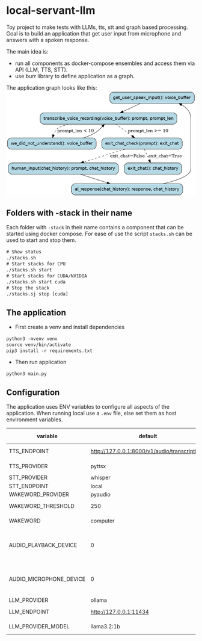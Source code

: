 # local-servant-llm
Toy project to make tests with LLMs, tts, stt and graph based processing. Goal is to build an application that get user input from microphone and answers with a spoken response.

The main idea is:
* run all components as docker-compose ensembles and access them via API (LLM, TTS, STT).
* use burr library to define application as a graph.

The application graph looks like this:
![Graph](./graph.png)


## Folders with -stack in their name
Each folder with `-stack` in their name contains a component that can be started using docker compose. For ease of 
use the script `stacks.sh` can be used to start and stop them.

```
# Show status
./stacks.sh
# Start stacks for CPU
./stacks.sh start
# Start stacks for CUDA/NVIDIA
./stacks.sh start cuda
# Stop the stack
./stacks.sj stop [cuda]
```

## The application

* First create a venv and install dependencies
```
python3 -mvenv venv
source venv/bin/activate
pip3 install -r requirements.txt
```

* Then run application
```
python3 main.py
```
## Configuration

The application uses ENV variables to configure all aspects of the application.
When running local use a `.env` file, else set them as host environment variables.

| variable                | default                                       | possible values                            |
|-------------------------|-----------------------------------------------|--------------------------------------------|
| TTS_ENDPOINT            | http://127.0.0.1:8000/v1/audio/transcriptions | any http endpoint                          |
| TTS_PROVIDER            | pyttsx                                        | pyttsx, transformers                       |
| STT_PROVIDER            | whisper                                       | whisper                                    |
| STT_ENDPOINT            | local                                         | local                                      |
| WAKEWORD_PROVIDER       | pyaudio                                       | pyaudio                                    |
| WAKEWORD_THRESHOLD      | 250                                           | any positive integer                       |
| WAKEWORD                | computer                                      | any word or short phrase                   |
| AUDIO_PLAYBACK_DEVICE   | 0                                             | the device number, negative means "auto"   |
| AUDIO_MICROPHONE_DEVICE | 0                                             | the device number, negative means "auto"   |
| LLM_PROVIDER            | ollama                                        | ollama                                     |
| LLM_ENDPOINT            | http://127.0.0.1:11434                        | any http endpoint                          |
| LLM_PROVIDER_MODEL      | llama3.2:1b                                   | llama3.2:1b, llama3.2:3b                   |